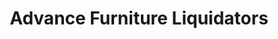 ---
title: "Advance Furniture Liquidators"
url: /toronto/advance-furniture-liquidators/
shop: furniture
---